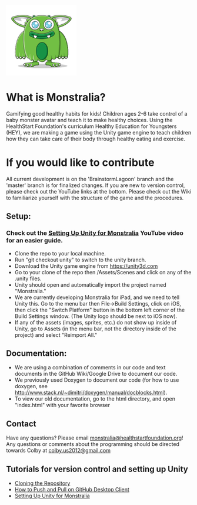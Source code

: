 ![](https://github.com/HealthStart-Monstralia/Monstralia/blob/BL2017Colby/Monstralia.png)
# What is Monstralia?
Gamifying good healthy habits for kids! Children ages 2-6 take control of a baby monster avatar and teach it to make healthy choices. Using the HealthStart Foundation's curriculum Healthy Education for Youngsters (HEY), we are making a game using the Unity game engine to teach children how they can take care of their body through healthy eating and exercise.

# If you would like to contribute
All current development is on the 'BrainstormLagoon' branch and the 'master' branch is for finalized changes. If you are new to version control, please check out the YouTube links at the bottom. Please check out the Wiki to familiarize yourself with the structure of the game and the procedures.

## Setup:
### Check out the [Setting Up Unity for Monstralia](https://www.youtube.com/watch?v=z7IWprAU3A0) YouTube video for an easier guide.
* Clone the repo to your local machine.
* Run "git checkout unity" to switch to the unity branch.
* Download the Unity game engine from https://unity3d.com
* Go to your clone of the repo then /Assets/Scenes and click on any of the .unity files.
* Unity should open and automatically import the project named "Monstralia."
* We are currently developing Monstralia for iPad, and we need to tell Unity this. Go to the menu bar then File->Build Settings, click on iOS, then click the "Switch Platform" button in the bottom left corner of the Build Settings window. (The Unity logo should be next to iOS now).
* If any of the assets (images, sprites, etc.) do not show up inside of Unity, go to Assets (in the menu bar, not the directory inside of the project) and select "Reimport All."

## Documentation:
* We are using a combination of comments in our code and text documents in the GitHub Wiki/Google Drive to document our code.
* We previously used Doxygen to document our code (for how to use doxygen, see http://www.stack.nl/~dimitri/doxygen/manual/docblocks.html). 
* To view our old documentation, go to the html directory, and open "index.html" with your favorite browser

## Contact
Have any questions? Please email monstralia@healthstartfoundation.org!
Any questions or comments about the programming should be directed towards Colby at colby.us2012@gmail.com

## Tutorials for version control and setting up Unity
* [Cloning the Repository](https://www.youtube.com/watch?v=7JS5MAYkPdc)
* [How to Push and Pull on GitHub Desktop Client](https://www.youtube.com/watch?v=nyibhtOqj1w)
* [Setting Up Unity for Monstralia](https://www.youtube.com/watch?v=z7IWprAU3A0)
